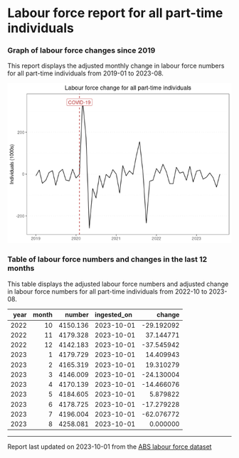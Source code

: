 Labour force report for all part-time individuals
================

### Graph of labour force changes since 2019

This report displays the adjusted monthly change in labour force numbers
for all part-time individuals from 2019-01 to 2023-08.

![](all_part-time_report_files/figure-gfm/unnamed-chunk-2-1.png)<!-- -->

### Table of labour force numbers and changes in the last 12 months

This table displays the adjusted labour force numbers and adjusted
change in labour force numbers for all part-time individuals from
2022-10 to 2023-08.

| year | month |   number | ingested_on |     change |
|-----:|------:|---------:|:------------|-----------:|
| 2022 |    10 | 4150.136 | 2023-10-01  | -29.192092 |
| 2022 |    11 | 4179.328 | 2023-10-01  |  37.144771 |
| 2022 |    12 | 4142.183 | 2023-10-01  | -37.545942 |
| 2023 |     1 | 4179.729 | 2023-10-01  |  14.409943 |
| 2023 |     2 | 4165.319 | 2023-10-01  |  19.310279 |
| 2023 |     3 | 4146.009 | 2023-10-01  | -24.130004 |
| 2023 |     4 | 4170.139 | 2023-10-01  | -14.466076 |
| 2023 |     5 | 4184.605 | 2023-10-01  |   5.879822 |
| 2023 |     6 | 4178.725 | 2023-10-01  | -17.279228 |
| 2023 |     7 | 4196.004 | 2023-10-01  | -62.076772 |
| 2023 |     8 | 4258.081 | 2023-10-01  |   0.000000 |

------------------------------------------------------------------------

Report last updated on 2023-10-01 from the [ABS labour force
dataset](https://www.abs.gov.au/statistics/labour/employment-and-unemployment/labour-force-australia/latest-release)

